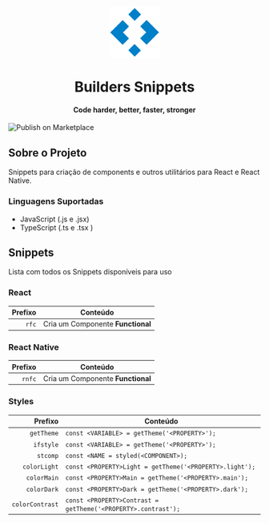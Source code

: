 
<p align="center">
  <img src="./icon.png" height="100" width="100" alt="Builders Review" />
</p>

<h1 align="center">Builders Snippets</h1>
<h4 align="center">Code harder, better, faster, stronger</h4>

![Publish on Marketplace](https://github.com/platformbuilders/builders-snippets/workflows/Publish%20on%20Marketplace/badge.svg)


## Sobre o Projeto

Snippets para criação de components e outros utilitários para React e React Native.

### Linguagens Suportadas

- JavaScript (.js e .jsx)
- TypeScript (.ts e .tsx )

## Snippets

Lista com todos os Snippets disponíveis para uso

### React

| Prefixo | Conteúdo                          |
| ------: | --------------------------------- |
|   `rfc` | Cria um Componente **Functional** |

### React Native

| Prefixo | Conteúdo                          |
| ------: | --------------------------------- |
|  `rnfc` | Cria um Componente **Functional** |

### Styles

|         Prefixo | Conteúdo                                                      |
| --------------: | ------------------------------------------------------------- |
|      `getTheme` | `const <VARIABLE> = getTheme('<PROPERTY>');`                  |
|       `ifstyle` | `const <VARIABLE> = getTheme('<PROPERTY>');`                  |
|        `stcomp` | `const <NAME = styled(<COMPONENT>);`                          |
|    `colorLight` | `const <PROPERTY>Light = getTheme('<PROPERTY>.light');`       |
|     `colorMain` | `const <PROPERTY>Main = getTheme('<PROPERTY>.main');`         |
|     `colorDark` | `const <PROPERTY>Dark = getTheme('<PROPERTY>.dark');`         |
| `colorContrast` | `const <PROPERTY>Contrast = getTheme('<PROPERTY>.contrast');` |


